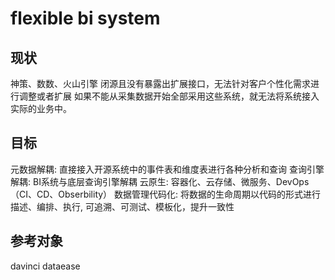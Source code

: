 # flexible bi system
## 现状
神策、数数、火山引擎 闭源且没有暴露出扩展接口，无法针对客户个性化需求进行调整或者扩展
如果不能从采集数据开始全部采用这些系统，就无法将系统接入实际的业务中。
## 目标
元数据解耦: 直接接入开源系统中的事件表和维度表进行各种分析和查询
查询引擎解耦: BI系统与底层查询引擎解耦
云原生: 容器化、云存储、微服务、DevOps （CI、CD、Obserbility）
数据管理代码化: 将数据的生命周期以代码的形式进行描述、编排、执行, 可追溯、可测试、模板化，提升一致性
## 参考对象
davinci
dataease
